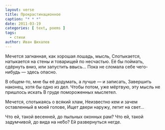 ```yaml
---
layout: verse
title: Прокрастинационное
caption: "* * *"
date: 2011-03-19
categories: [ text, poems ]
tags:
  - стихи
author: Иван Шихалев
---
```

Мечется
        загнанная, как хорошая лошадь,
                мысль,
Спотыкается,
        натыкается на стены
                и товарищей по несчастью.
Её бы поймать, сдёрнуть вниз,
        или запустить ввысь...
Пока не сломала себе чего-нибудь —
        здесь опасно.

В общем-то,
        мне бы её додумать,
                а лучше — и записать,
Завершить наконец,
        хотя бы одно из дел.
Чтобы потом,
        уже мёртвую,
                эту мысль не пришлось искать
В груде
        помороженных мыслетел.

Мечется,
        спотыкаясь о всякий хлам,
Неизвестно кем
        и зачем оставленный
                в моей голове,
Ищет двери наружу,
        летит на свет...

Что ей, такой весенней,
        до пыльных оконных рам?
Что ей, такой задумчивой,
        до вида на не́бо?
Ей развернуться негде.
